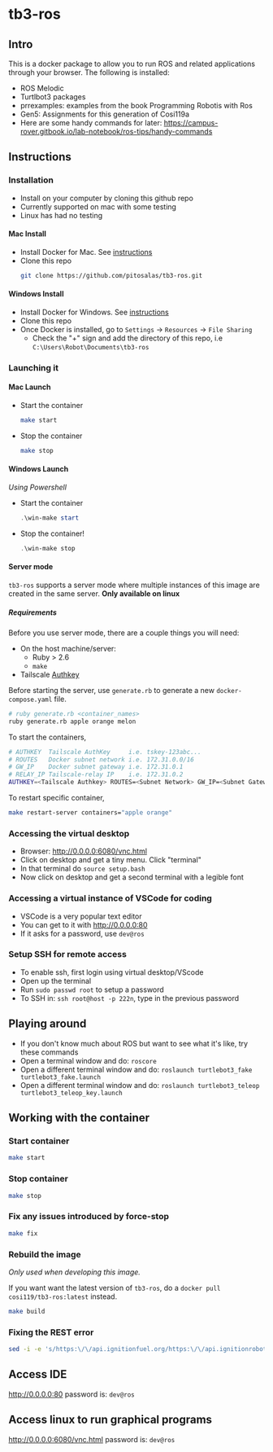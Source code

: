 # tb3-ros

## Intro

This is a docker package to allow you to run ROS and related applications through your browser. The following is installed:

* ROS Melodic
* Turtlbot3 packages
* prrexamples: examples from the book Programming Robotis with Ros
* Gen5: Assignments for this generation of Cosi119a
* Here are some handy commands for later: https://campus-rover.gitbook.io/lab-notebook/ros-tips/handy-commands

## Instructions

### Installation

* Install on your computer by cloning this github repo
* Currently supported on mac with some testing 
* Linux has had no testing

#### Mac Install
* Install Docker for Mac. See [instructions](https://hub.docker.com/editions/community/docker-ce-desktop-mac/)
* Clone this repo
  ```bash
  git clone https://github.com/pitosalas/tb3-ros.git
  ```

#### Windows Install
* Install Docker for Windows. See [instructions](https://hub.docker.com/editions/community/docker-ce-desktop-windows/)
* Clone this repo
* Once Docker is installed, go to `Settings` -> `Resources` -> `File Sharing`
  * Check the "+" sign and add the directory of this repo, i.e `C:\Users\Robot\Documents\tb3-ros`

### Launching it

#### Mac Launch
* Start the container
  ```bash
  make start
  ```
* Stop the container
  ```bash
  make stop
  ```

#### Windows Launch
*Using Powershell*
* Start the container
  ```powershell
  .\win-make start
  ```
* Stop the container!
  ```powershell
  .\win-make stop
  ```

#### Server mode

`tb3-ros` supports a server mode where multiple instances of this image are created in the same server. **Only available on linux**

##### Requirements

Before you use server mode, there are a couple things you will need:

- On the host machine/server:
  - Ruby > 2.6
  - `make`
- Tailscale [Authkey](https://login.tailscale.com/admin/authkeys)

Before starting the server, use `generate.rb` to generate a new `docker-compose.yaml` file.

```bash
# ruby generate.rb <container_names>
ruby generate.rb apple orange melon
```

To start the containers,

```bash
# AUTHKEY  Tailscale AuthKey     i.e. tskey-123abc...
# ROUTES   Docker subnet network i.e. 172.31.0.0/16
# GW_IP    Docker subnet gateway i.e. 172.31.0.1
# RELAY_IP Tailscale-relay IP    i.e. 172.31.0.2
AUTHKEY=<Tailscale Authkey> ROUTES=<Subnet Network> GW_IP=<Subnet Gateway> RELAY_IP=<Tailscale-relay IP> make start-server
```

To restart specific container,

```bash
make restart-server containers="apple orange"
```

### Accessing the virtual desktop
* Browser: http://0.0.0.0:6080/vnc.html
* Click on desktop and get a tiny menu. Click "terminal"
* In that terminal do `source setup.bash`
* Now click on desktop and get a second terminal with a legible font

### Accessing a virtual instance of VSCode for coding

* VSCode is a very popular text editor
* You can get to it with http://0.0.0.0:80
* If it asks for a password, use `dev@ros`

### Setup SSH for remote access
* To enable ssh, first login using virtual desktop/VScode
* Open up the terminal
* Run `sudo passwd root` to setup a password
* To SSH in: `ssh root@host -p 222n`, type in the previous password

## Playing around

* If you don't know much about ROS but want to see what it's like, try these commands
* Open a terminal window and do: `roscore`
* Open a different terminal window and do: `roslaunch turtlebot3_fake turtlebot3_fake.launch`
* Open a different terminal window and do: `roslaunch turtlebot3_teleop turtlebot3_teleop_key.launch`


## Working with the container

### Start container

```bash
make start
```

### Stop container

```bash
make stop
```

### Fix any issues introduced by force-stop

```bash
make fix
```

### Rebuild the image

*Only used when developing this image.* 

If you want want the latest version of `tb3-ros`, do a `docker pull cosi119/tb3-ros:latest` instead.

```bash
make build
```

### Fixing the REST error

```bash
sed -i -e 's/https:\/\/api.ignitionfuel.org/https:\/\/api.ignitionrobotics.org/g' ~/.ignition/fuel/config.yaml
```

## Access IDE
http://0.0.0.0:80
password is: `dev@ros`

## Access linux to run graphical programs
http://0.0.0.0:6080/vnc.html
password is: `dev@ros`
